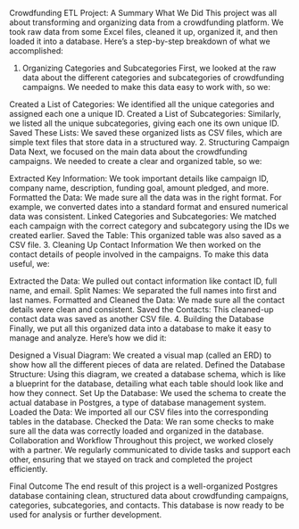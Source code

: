 Crowdfunding ETL Project: A Summary
What We Did
This project was all about transforming and organizing data from a crowdfunding platform. We took raw data from some Excel files, cleaned it up, organized it, and then loaded it into a database. Here’s a step-by-step breakdown of what we accomplished:

1. Organizing Categories and Subcategories
First, we looked at the raw data about the different categories and subcategories of crowdfunding campaigns. We needed to make this data easy to work with, so we:

Created a List of Categories: We identified all the unique categories and assigned each one a unique ID.
Created a List of Subcategories: Similarly, we listed all the unique subcategories, giving each one its own unique ID.
Saved These Lists: We saved these organized lists as CSV files, which are simple text files that store data in a structured way.
2. Structuring Campaign Data
Next, we focused on the main data about the crowdfunding campaigns. We needed to create a clear and organized table, so we:

Extracted Key Information: We took important details like campaign ID, company name, description, funding goal, amount pledged, and more.
Formatted the Data: We made sure all the data was in the right format. For example, we converted dates into a standard format and ensured numerical data was consistent.
Linked Categories and Subcategories: We matched each campaign with the correct category and subcategory using the IDs we created earlier.
Saved the Table: This organized table was also saved as a CSV file.
3. Cleaning Up Contact Information
We then worked on the contact details of people involved in the campaigns. To make this data useful, we:

Extracted the Data: We pulled out contact information like contact ID, full name, and email.
Split Names: We separated the full names into first and last names.
Formatted and Cleaned the Data: We made sure all the contact details were clean and consistent.
Saved the Contacts: This cleaned-up contact data was saved as another CSV file.
4. Building the Database
Finally, we put all this organized data into a database to make it easy to manage and analyze. Here’s how we did it:

Designed a Visual Diagram: We created a visual map (called an ERD) to show how all the different pieces of data are related.
Defined the Database Structure: Using this diagram, we created a database schema, which is like a blueprint for the database, detailing what each table should look like and how they connect.
Set Up the Database: We used the schema to create the actual database in Postgres, a type of database management system.
Loaded the Data: We imported all our CSV files into the corresponding tables in the database.
Checked the Data: We ran some checks to make sure all the data was correctly loaded and organized in the database.
Collaboration and Workflow
Throughout this project, we worked closely with a partner. We regularly communicated to divide tasks and support each other, ensuring that we stayed on track and completed the project efficiently.

Final Outcome
The end result of this project is a well-organized Postgres database containing clean, structured data about crowdfunding campaigns, categories, subcategories, and contacts. This database is now ready to be used for analysis or further development.


